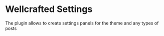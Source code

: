 # Wellcrafted Settings
The plugin allows to create settings panels for the theme and any types of posts
